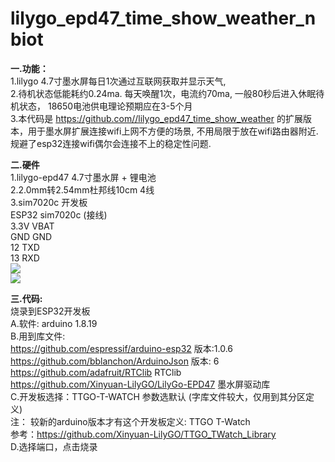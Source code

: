 # lilygo_epd47_time_show_weather_nbiot
<b>一.功能：</b> <br/>
1.lilygo 4.7寸墨水屏每日1次通过互联网获取并显示天气, <br/> 
2.待机状态低能耗约0.24ma.  每天唤醒1次，电流约70ma, 一般80秒后进入休眠待机状态， 18650电池供电理论预期应在3-5个月<br/>
3.本代码是 https://github.com//lilygo_epd47_time_show_weather 的扩展版本，用于墨水屏扩展连接wifi上网不方便的场景,
  不用局限于放在wifi路由器附近.  规避了esp32连接wifi偶尔会连接不上的稳定性问题.<br/>
   
<b>二.硬件</b>  <br/>
1.lilygo-epd47 4.7寸墨水屏 + 锂电池 <br/>
2.2.0mm转2.54mm杜邦线10cm 4线 <br/>
3.sim7020c 开发板 <br/>
ESP32  sim7020c (接线)<br/>
3.3V   VBAT<br/>
GND    GND<br/>
12     TXD<br/>
13     RXD<br/>
<img src= 'https://github.com//lilygo_epd47_time_show_weather_nbiot/blob/main/1.jpg?raw=true' /> <br/>
<img src= 'https://github.com//lilygo_epd47_time_show_weather_nbiot/blob/main/5.jpg?raw=true' /> <br/>

<b>三.代码:</b><br/>
烧录到ESP32开发板<br/>
A.软件: arduino 1.8.19<br/>
B.用到库文件:<br/>
https://github.com/espressif/arduino-esp32 版本:1.0.6<br/>
https://github.com/bblanchon/ArduinoJson 版本: 6<br/>
https://github.com/adafruit/RTClib RTClib <br/>
https://github.com/Xinyuan-LilyGO/LilyGo-EPD47 墨水屏驱动库<br/>
C.开发板选择：TTGO-T-WATCH 参数选默认 (字库文件较大，仅用到其分区定义)<br/>
注： 较新的arduino版本才有这个开发板定义: TTGO T-Watch<br/>
参考：https://github.com/Xinyuan-LilyGO/TTGO_TWatch_Library<br/>
D.选择端口，点击烧录<br/>
